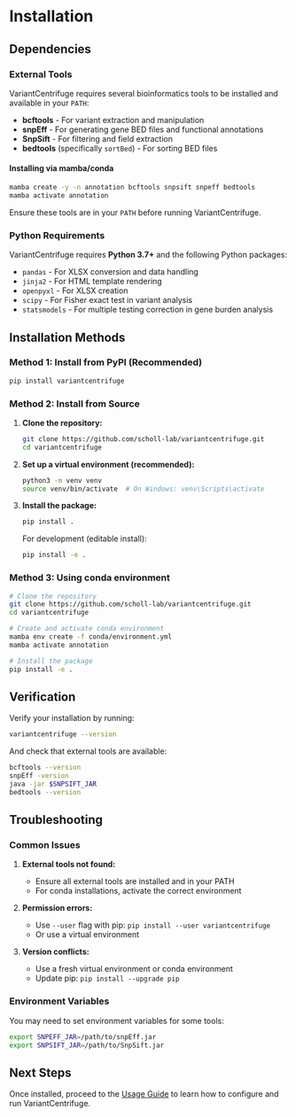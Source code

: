 # Installation

## Dependencies

### External Tools

VariantCentrifuge requires several bioinformatics tools to be installed and available in your `PATH`:

- **bcftools** - For variant extraction and manipulation
- **snpEff** - For generating gene BED files and functional annotations
- **SnpSift** - For filtering and field extraction
- **bedtools** (specifically `sortBed`) - For sorting BED files

#### Installing via mamba/conda

```bash
mamba create -y -n annotation bcftools snpsift snpeff bedtools
mamba activate annotation
```

Ensure these tools are in your `PATH` before running VariantCentrifuge.

### Python Requirements

VariantCentrifuge requires **Python 3.7+** and the following Python packages:

- `pandas` - For XLSX conversion and data handling
- `jinja2` - For HTML template rendering
- `openpyxl` - For XLSX creation
- `scipy` - For Fisher exact test in variant analysis
- `statsmodels` - For multiple testing correction in gene burden analysis

## Installation Methods

### Method 1: Install from PyPI (Recommended)

```bash
pip install variantcentrifuge
```

### Method 2: Install from Source

1. **Clone the repository:**
   ```bash
   git clone https://github.com/scholl-lab/variantcentrifuge.git
   cd variantcentrifuge
   ```

2. **Set up a virtual environment (recommended):**
   ```bash
   python3 -m venv venv
   source venv/bin/activate  # On Windows: venv\Scripts\activate
   ```

3. **Install the package:**
   ```bash
   pip install .
   ```

   For development (editable install):
   ```bash
   pip install -e .
   ```

### Method 3: Using conda environment

```bash
# Clone the repository
git clone https://github.com/scholl-lab/variantcentrifuge.git
cd variantcentrifuge

# Create and activate conda environment
mamba env create -f conda/environment.yml
mamba activate annotation

# Install the package
pip install -e .
```

## Verification

Verify your installation by running:

```bash
variantcentrifuge --version
```

And check that external tools are available:

```bash
bcftools --version
snpEff -version
java -jar $SNPSIFT_JAR
bedtools --version
```

## Troubleshooting

### Common Issues

1. **External tools not found:**
   - Ensure all external tools are installed and in your PATH
   - For conda installations, activate the correct environment

2. **Permission errors:**
   - Use `--user` flag with pip: `pip install --user variantcentrifuge`
   - Or use a virtual environment

3. **Version conflicts:**
   - Use a fresh virtual environment or conda environment
   - Update pip: `pip install --upgrade pip`

### Environment Variables

You may need to set environment variables for some tools:

```bash
export SNPEFF_JAR=/path/to/snpEff.jar
export SNPSIFT_JAR=/path/to/SnpSift.jar
```

## Next Steps

Once installed, proceed to the [Usage Guide](usage.md) to learn how to configure and run VariantCentrifuge.